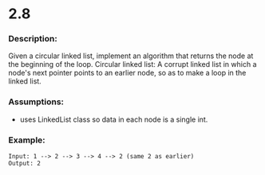 # 2.8  
### Description:  
Given a circular linked list, implement an algorithm that returns the node at the beginning of the loop. Circular linked list: A corrupt linked list in which a node's next pointer points to an earlier node, so as to make a loop in the linked list.  

### Assumptions:  
- uses LinkedList class so data in each node is a single int.  

### Example:  
```
Input: 1 --> 2 --> 3 --> 4 --> 2 (same 2 as earlier)
Output: 2
```  